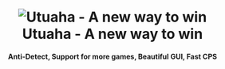 <h1 align="center">
  <br>
  <img src="https://user-images.githubusercontent.com/80784394/145074579-94fad286-fcf4-4ac0-90cf-9370c7ddaeae.jpg" alt="Utuaha - A new way to win"></a>
    <br>
 Utuaha - A new way to win
  <br>
</h1>

<h4 align="center">Anti-Detect, Support for more games, Beautiful GUI, Fast CPS</h4>
